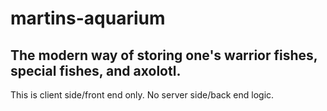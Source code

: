 # martins-aquarium

## The modern way of storing one's warrior fishes, special fishes, and axolotl.

This is client side/front end only. No server side/back end logic.
